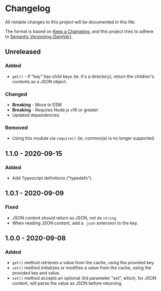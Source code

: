 # Changelog

All notable changes to this project will be documented in this file.

The format is based on [Keep a Changelog](https://keepachangelog.com/en/1.0.0/), and this project tries to adhere to [Semantic Versioning (SemVer)](https://semver.org/spec/v2.0.0.html).

<!--
	**Added** for new features.
	**Changed** for changes in existing functionality.
	**Deprecated** for soon-to-be removed features.
	**Removed** for now removed features.
	**Fixed** for any bug fixes.
	**Security** in case of vulnerabilities.
-->

## Unreleased

### Added

- `get()` - If "key" has child keys (ie. it's a directory), return the children's contents as a JSON object.

### Changed

- **Breaking** - Move to ESM
- **Breaking** - Requires Node.js v16 or greater
- Updated dependencies

### Removed

- Using this module via `require()` (ie, commonjs) is no longer supported.

## 1.1.0 - 2020-09-15

### Added

- Add Typescript definitions ("typedefs").

## 1.0.1 - 2020-09-09

### Fixed

- JSON content should return as JSON, not as `string`.
- When reading JSON content, add a `.json` extension to the key.

## 1.0.0 - 2020-09-08

### Added

- `get()` method retrieves a value from the cache, using the provided key.
- `set()` method initializes or modifies a value from the cache, using the provided key and value.
- `set()` method accepts an optional 3rd parameter "ext", which, for JSON content, will parse the value as JSON before returning.
